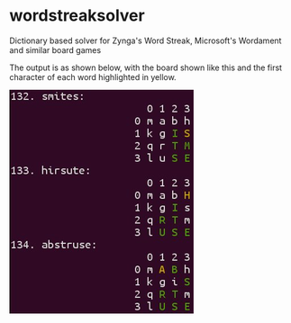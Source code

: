 # wordstreaksolver
Dictionary based solver for Zynga's Word Streak, Microsoft's Wordament and similar board games

The output is as shown below, with the board shown like this and the first
character of each word highlighted in yellow.

![Screenshot](https://raw.githubusercontent.com/sunson/wordstreaksolver/master/wordstreaksolver.jpg)


